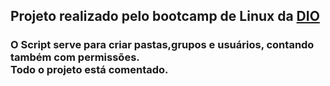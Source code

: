 <h2>Projeto realizado pelo bootcamp de Linux da <a href="https://www.dio.me/">DIO </a></h2>

<h3>O Script serve para criar pastas,grupos e usuários, contando também com permissões. <br>
Todo o projeto está comentado.
</h3>
